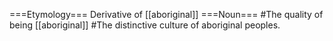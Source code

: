 ===Etymology===
Derivative of [[aboriginal]]
===Noun===
#The quality of being [[aboriginal]]
#The distinctive culture of aboriginal peoples.